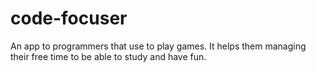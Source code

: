 # code-focuser
An app to programmers that use to play games. It helps them managing their free time to be able to study and have fun.
